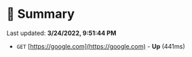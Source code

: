 # 📖 Summary
Last updated: **3/24/2022, 9:51:44 PM**

- `GET` [https://google.com](https://google.com) - **Up** (441ms)
